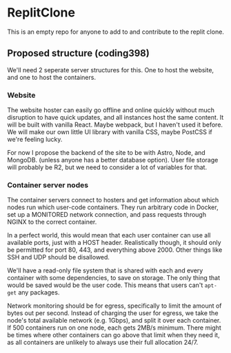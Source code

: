 # ReplitClone
This is an empty repo for anyone to add to and contribute to the replit clone.


## Proposed structure (coding398)
We'll need 2 seperate server structures for this. One to host the website, and one to host the containers.

### Website
The website hoster can easily go offline and online quickly without much disruption to have quick updates, and all instances host the same content.
It will be built with vanilla React. Maybe webpack, but I haven't used it before. We will make our own little UI library with vanilla CSS, maybe PostCSS if we're feeling lucky.

For now I propose the backend of the site to be with Astro, Node, and MongoDB. (unless anyone has a better database option).
User file storage will probably be R2, but we need to consider a lot of variables for that.

### Container server nodes
The container servers connect to hosters and get information about which nodes run which user-code containers. They run arbitrary code in Docker, set up a MONITORED network connection, and pass requests through NGINX to the correct container.

In a perfect world, this would mean that each user container can use all available ports, just with a HOST header. Realistically though, it should only be permitted for port 80, 443, and everything above 2000. Other things like SSH and UDP should be disallowed.

We'll have a read-only file system that is shared with each and every container with some dependencies, to save on storage. The only thing that would be saved would be the user code. This means that users can't `apt-get` any packages.

Network monitoring should be for egress, specifically to limit the amount of bytes out per second. Instead of charging the user for egress, we take the node's total available network (e.g. 1Gbps), and split it over each container. If 500 containers run on one node, each gets 2MB/s minimum. There might be times where other containers can go above that limit when they need it, as all containers are unlikely to always use their full allocation 24/7.